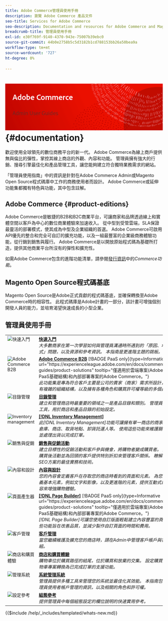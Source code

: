 ```yaml
---
title: Adobe Commerce管理員使用手冊
description: 瀏覽 Adobe Commerce 產品文件
seo-title: Services for Adobe Commerce
seo-description: Documentation and resources for Adobe Commerce and Magento Open Source users working in the Admin.
breadcrumb-title: 管理員使用手冊
exl-id: e30f769f-9140-4370-943e-75007b39ebc0
source-git-commit: 44b0e2758b5c5d3182b1cd788153bb26a50bea9a
workflow-type: tm+mt
source-wordcount: '727'
ht-degree: 0%

---
```


# &#x200B;<!-- use banner as heading -->![管理檔案](./assets/banner-user-home.png) {#documentation}

歡迎使用全球領先的數位商務平台的新一代。 Adobe Commerce為線上商戶提供無與倫比的彈性，掌控其線上商店的外觀、內容和功能。 管理員擁有強大的行銷、搜尋引擎最佳化和產品管理工具，讓您能夠建立符合獨特業務需求的網站。

「管理員使用指南」中的資訊是針對在Adobe Commerce Admin或Magento Open Source程式碼庫中工作的商務使用者而設計。 Adobe Commerce或延伸功能集都獨有特色與功能，其中包含註解。

## Adobe Commerce {#product-editions}

Adobe Commerce是敏捷的B2B和B2C商業平台，可讓商家和品牌透過線上和實體空間以客戶為中心的數位商業體驗來加速收入。 從中型到受管雲端，SLA保證最靈活的部署模式，使其成為中型及企業組織的首選。 Adobe Commerce可啟用API優先的整合和完全可自訂的擴充功能，以及一組最豐富的企業級商務體驗功能，從行銷到銷售與履行。 Adobe Commerce是以開放原始程式碼為基礎所打造，提供其他商業平台所沒有的彈性和擴充性。

如需Adobe Commerce包含的進階功能清單，請參閱[發行資訊](https://experienceleague.adobe.com/docs/commerce-operations/release/features.html?lang=en)中的&#x200B;_Commerce功能_。

## Magento Open Source程式碼基底

Magento Open Source是Adobe正式貢獻的程式碼基底，並確保轉換至Adobe Commerce時的相容性。 此程式碼庫是Adobe計畫的一部分，該計畫可增強個別開發人員的能力，並培育渴望快速成長的小型企業。

## 管理員使用手冊

<table>
<tr>
   <td valign="top" width="60px">
       <img alt="快速入門" src="./assets/icon-lightbulb.svg" width="40" height="40" /></td>
   <td valign="top">
   <a href="https://experienceleague.adobe.com/docs/commerce-admin/start/guide-overview.html"><strong>快速入門</strong></a>
    <div>
    <em>大多數商家在第一次學習如何與管理員溝通時所遇到的「原因、地點和方式」問題，以及資源和參考資訊。 本指南是更進階主題的跳板。</em>
    <br> </div>
  </td>
  </tr>
<tr>
  <td valign="top">
      <img alt="Adobe Commerce B2B" src="./assets/icon-building.svg" width="40" height="40"/></td>
   <td valign="top"><a href="https://experienceleague.adobe.com/docs/commerce-admin/b2b/guide-overview.html"><strong>Adobe Commerce B2B</strong></a> [!BADGE PaaS only]{type=Informational url="https://experienceleague.adobe.com/en/docs/commerce/user-guides/product-solutions" tooltip="僅適用於雲端專案(Adobe管理的PaaS基礎結構)和內部部署專案的Adobe Commerce。"}
    <div><em>此功能集是專為符合客戶主要是公司的賣家（商家）需求所設計，可能具有複雜的組織結構，以及擁有各種角色和購買許可權等級的多個員工。</em>
    <br></div>
  </td>
</tr>
<tr>
  <td valign="top">
    <img alt="目錄管理" src="./assets/icon-shop.svg" width="40" height="40"/></td>
   <td valign="top"><a href="https://experienceleague.adobe.com/docs/commerce-admin/catalog/guide-overview.html"><strong>目錄管理</strong></a>
    <div><em>建立和管理商店時最重要的領域之一是產品目錄和類別。 管理員提供許多工具，用於商店和產品目錄的初始設定。</em>
    <br></div>
  </td>
    </tr>
<tr>
    <td valign="top">
       <img alt="Inventory management" src="./assets/icon-transfer.svg" width="40" height="40"/></td>
   <td valign="top"><a href="https://experienceleague.adobe.com/docs/commerce-admin/inventory/guide-overview.html"> <strong>[!DNL Inventory Management]</strong></a>
    <div><em>此[!DNL Inventory Management]功能可讓擁有單一商店的商家前往多個倉庫、商店、取貨地點、卸貨託運人等。 使用這些功能來維護銷售數量，並處理出貨以完成訂單。</em></div>
  </td>
</tr>
<tr>
    <td valign="top">
       <img alt="銷售與促銷" src="./assets/icon-labels.svg" width="40" height="40"/></td>
   <td valign="top"><a href="https://experienceleague.adobe.com/docs/commerce-admin/marketing/guide-overview.html"> <strong>銷售與促銷活動</strong></a>
    <div><em>建立目標性的促銷活動和客戶參與機會，將購物者變成購買者。 透過支援購買後活動並為回頭的客戶提供特別折扣來管理客戶關係。 瞭解支援您的SEO方案的最佳實務和技術。</em></div>
  </td>
</tr>
<tr>
    <td valign="top">
       <img alt="內容和設計" src="./assets/icon-color-wheel.svg" width="40" height="40"/></td>
   <td valign="top"><a href="https://experienceleague.adobe.com/docs/commerce-admin/content-design/guide-overview.html"> <strong>內容與設計</strong></a>
    <div><em>您的內容會定義客戶在存取您的商店時看到的頁面和元素。 為您的頁面定義基本元素，例如文字和影像，以及更進階的元素，提供互動式與動態內容來增強購物體驗。</em></div>
  </td>
</tr>
<tr>
    <td valign="top">
       <img alt="頁面產生器" src="./assets/icon-web-pages.svg" width="40" height="40"/></td>
   <td valign="top"><a href="https://experienceleague.adobe.com/docs/commerce-admin/page-builder/guide-overview.html"> <strong>[!DNL Page Builder]</strong></a> [!BADGE PaaS only]{type=Informative url="https://experienceleague.adobe.com/en/docs/commerce/user-guides/product-solutions" tooltip="僅適用於雲端專案(Adobe管理的PaaS基礎結構)和內部部署專案的Adobe Commerce。"}
    <div><em>[!DNL Page Builder]可讓您使用自訂版面輕鬆建立內容豐富的頁面。 這些功能旨在改善品質，並減少製作自訂頁面的時間和費用。</em></div>
  </td>
</tr>
<tr>
    <td valign="top">
       <img alt="客戶管理" src="./assets/icon-demographic.svg" width="40" height="40"/></td>
   <td valign="top"><a href="https://experienceleague.adobe.com/docs/commerce-admin/customers/guide-overview.html"> <strong>客戶管理</strong></a>
    <div><em>當您繼續維護及擴充您的商店時，請在Admin中管理客戶帳戶與客戶群組。</em></div>
  </td>
</tr>
<tr>
    <td valign="top">
       <img alt="商店和購買體驗" src="./assets/icon-shopping-cart.svg" width="40" height="40"/></td>
   <td valign="top"><a href="https://experienceleague.adobe.com/docs/commerce-admin/stores-sales/guide-overview.html"> <strong>商店和購買體驗</strong></a>
    <div><em>購物車位於購買路徑的結尾，位於購買和放棄的交集。 設定購買點與將購物車專案轉換為已完成訂單的支援功能。</em></div>
  </td>
</tr>
<tr>
    <td valign="top">
       <img alt="管理系統" src="./assets/icon-globe-grid.svg" width="40" height="40"/></td>
   <td valign="top"><a href="https://experienceleague.adobe.com/docs/commerce-admin/systems/guide-overview.html"> <strong>系統管理系統</strong></a>
    <div><em>管理員提供多種工具來管理您的系統並最佳化其效能。 本指南包含有關管理員使用者帳戶管理的資訊，以及相關的角色和許可權。</em></div>
  </td>
</tr>
<tr>
    <td valign="top">
       <img alt="設定參考" src="./assets/icon-settings.svg" width="40" height="40"/></td>
   <td valign="top"><a href="https://experienceleague.adobe.com/docs/commerce-admin/config/guide-overview.html"> <strong>組態參考</strong></a>
    <div><em>提供管理員中每個組態設定的欄位說明的快速實用參考。</em></div>
  </td>
</tr>
</table>

{{$include /help/_includes/templated/whats-new.md}}

<!-- Last updated from includes: 2025-09-03 15:52:22 -->

